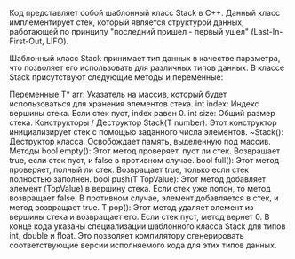 
Код представляет собой шаблонный класс Stack в C++. Данный класс имплементирует стек, который является структурой данных, работающей по принципу "последний пришел - первый ушел" (Last-In-First-Out, LIFO).

Шаблонный класс Stack принимает тип данных в качестве параметра, что позволяет его использовать для различных типов данных.
В классе Stack присутствуют следующие методы и переменные:

Переменные
T* arr: Указатель на массив, который будет использоваться для хранения элементов стека.
int index: Индекс вершины стека. Если стек пуст, index равен 0.
int size: Общий размер стека.
Конструкторы / Деструктор
Stack(T number): Этот конструктор инициализирует стек с помощью заданного числа элементов.
~Stack(): Деструктор класса. Освобождает память, выделенную под массив.
Методы
bool empty(): Этот метод проверяет, пуст ли стек. Возвращает true, если стек пуст, и false в противном случае.
bool full(): Этот метод проверяет, полный ли стек. Возвращает true, только если стек полностью заполнен.
bool push(T TopValue): Этот метод добавляет элемент (TopValue) в вершину стека. Если стек уже полон, то метод возвращает false. В противном случае, элемент добавляется в стек, и метод возвращает true.
T pop(): Этот метод удаляет элемент из вершины стека и возвращает его. Если стек пуст, метод вернет 0.
В конце кода указаны специализации шаблонного класса Stack для типов int, double и float. Это позволяет компилятору сгенерировать соответствующие версии исполняемого кода для этих типов данных.
